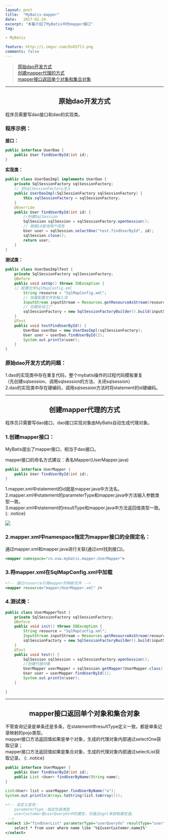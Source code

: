 ```yaml
---
layout: post
title:  "MyBatis-mapper"
date:   2017-02-24
excerpt: "本篇介绍了MyBatis中的mapper接口"
tag:

- MyBatis

feature: http://i.imgur.com/Ds6S7lJ.png
comments: false
---  
```


><a href="#1">原始dao开发方式</a>  
><a href="#2">创建mapper代理的方式</a>   
><a href="#3">mapper接口返回单个对象和集合对象</a>    


***

<a name="1"></a>

## <center>原始dao开发方式</center>  

程序员需要写dao接口和dao的实现类。  

### 程序示例：

**接口：**

```java
public interface UserDao {
	public User findUserById(int id);
}
```

**实现类：**

```java
public class UserDaoImpl implements UserDao {
	private SqlSessionFactory sqlSessionFactory;
	// 将SqlSessionFactory注入
	public UserDaoImpl(SqlSessionFactory sqlSessionFactory) {
		this.sqlSessionFactory = sqlSessionFactory;
	}
	@Override
	public User findUserById(int id) {
		//创建SqlSession
		SqlSession sqlSession = sqlSessionFactory.openSession();
		// 根据id查询用户信息
		User user = sqlSession.selectOne("test.findUserById", id);
		sqlSession.close();
		return user;
	}
}
```


**测试类：**

```java
public class UserDaoImplTest {
	private SqlSessionFactory sqlSessionFactory;
	@Before
	public void setUp() throws IOException {
	// 配置文件SqlMapConfig.xml
		String resource = "SqlMapConfig.xml"; 
		// 加载配置文件到输入流
		InputStream inputStream = Resources.getResourceAsStream(resource);
		// 创建会话工厂
		sqlSessionFactory = new SqlSessionFactoryBuilder().build(inputStream);
	}
	@Test
	public void testFindUserById() {
		UserDao userDao = new UserDaoImpl(sqlSessionFactory);
		User user = userDao.findUserById(2);
		System.out.println(user);
	}
}
```

### 原始dao开发方式的问题：

1.dao的实现类中存在重复代码，整个mybatis操作的过程代码模板重复  
（先创建sqlsession、调用sqlsession的方法、关闭sqlsession）  
2.dao的实现类中存在硬编码，调用sqlsession方法时将statement的id硬编码。  


***

<a name="2"></a>

## <center>创建mapper代理的方式</center>  

程序员只需要写dao接口，dao接口实现对象由MyBatis自动生成代理对象。

### 1.创建mapper接口：

MyBatis提出了mapper接口，相当于dao接口。

mapper接口的命名方式建议：表名Mapper(UserMapper.java)

```java
public interface UserMapper {	
	public User findUserById(int id);				
}
```

1.mapper.xml中statement的id就是mapper.java中方法名。  
2.mapper.xml中statement的parameterType和mapper.java中方法输入参数类型一致。  
3.mapper.xml中statement的resultType和mapper.java中方法返回值类型一致。
{: .notice}

![](http://wx1.sinaimg.cn/large/83e1667dgy1fd1c7e5j52j212u0axq4c.jpg)

### 2.mapper.xml中namespace指定为mapper接口的全限定名：

通过mapper.xml和mapper.java进行关联(通过xml找到接口)。   

```xml
<mapper namespace="cn.xsw.mybatis.mapper.UserMapper">
```

### 3.将mapper.xml在SqlMapConfig.xml中加载

```xml
<!-- 通过resource引用mapper的映射文件 -->
<mapper resource="mapper/UserMapper.xml" />
```

### 4.测试类：

```java
public class UserMapperTest {
	private SqlSessionFactory sqlSessionFactory;
	@Before
	public void init() throws IOException {
		String resource = "SqlMapConfig.xml"; 
		InputStream inputStream = Resources.getResourceAsStream(resource);
		sqlSessionFactory = new SqlSessionFactoryBuilder().build(inputStream);
	}
	@Test
	public void test() {
		SqlSession sqlSession = sqlSessionFactory.openSession();
		//创建代理对象
		UserMapper userMapper = sqlSession.getMapper(UserMapper.class);
		User user = userMapper.findUserById(1);
		System.out.println(user);
	}

}
```


***

<a name="3"></a>

## <center>mapper接口返回单个对象和集合对象</center>  

不管查询记录是单条还是多条，在statement中resultType定义一致，都是单条记录映射的pojo类型。  
mapper接口方法返回值如果是单个对象，生成的代理对象内部通过selectOne获取记录；  
mapper接口方法返回值如果是集合对象，生成的代理对象内部通过selectList获取记录。 
{: .notice} 

```java
public interface UserMapper {	
	public User findUserById(int id);	
	public List <User> findUserByName(String name);
}
```

```java
List<User> list = userMapper.findUserByName("a");
System.out.println(Arrays.toString(list.toArray()));
```

```xml
<!-- 自定义查询：
	parameterType：指定包装类型
	userCustomer是userQueryVo中的属性，可通过ognl来获取属性值。
 -->
<select id="findUserList" parameterType="userQueryVo" resultType="user">
	select * from user where name like '%${userCustomer.name}%'
</select>
```

